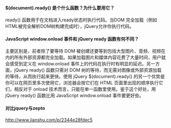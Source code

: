 #### $(document).ready() 是个什么函数？为什么要用它？
 ready() 函数用于在文档进入ready状态时执行代码。当DOM 完全加载（例如HTML被完全解析DOM树构建完成时），jQuery允许你执行代码。
#### JavaScript window.onload 事件和 jQuery ready 函数有何不同？
主要区别是，前者除了要等待 DOM 被创建还要等到包括大型图片、音频、视频在内的所有外部资源都完全加载。如果加载图片和媒体内容花费了大量时间，用户就会感受到定义在 window.onload 事件上的代码在执行时有明显的延迟。另一方面，jQuery ready() 函数只需对 DOM 树的等待，而无需对图像或外部资源加载的等待，从而执行起来更快。使用 jQuery $(document).ready() 的另一个优势是你可以在网页里多次使用它，浏览器会按它们在 HTML 页面里出现的顺序执行它们，相反对于 onload 技术而言，只能在单一函数里使用。鉴于这个好处，用 jQuery ready() 函数比用 JavaScript window.onload 事件要更好些。
#### 对比jquery与zepto
http://www.jianshu.com/p/2344e28fdec5
